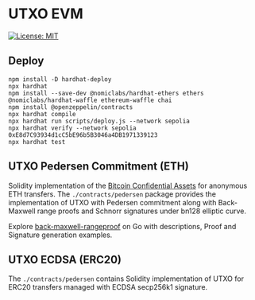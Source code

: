 # UTXO EVM

[![License: MIT](https://img.shields.io/badge/License-MIT-yellow.svg)](https://opensource.org/licenses/MIT)

## Deploy
```shell
npm install -D hardhat-deploy
npx hardhat
npm install --save-dev @nomiclabs/hardhat-ethers ethers @nomiclabs/hardhat-waffle ethereum-waffle chai
npm install @openzeppelin/contracts
npx hardhat compile
npx hardhat run scripts/deploy.js --network sepolia
npx hardhat verify --network sepolia 0xE8d7C93934d1cC5bE96b5B3046a4DB1971339123
npx hardhat test
```

## UTXO Pedersen Commitment (ETH)
Solidity implementation of the [Bitcoin Confidential Assets](https://blockstream.com/bitcoin17-final41.pdf) 
for anonymous ETH transfers. The `./contracts/pedersen` package provides the implementation of UTXO with Pedersen 
commitment along with Back-Maxwell range proofs and Schnorr signatures under bn128 elliptic curve.

Explore [back-maxwell-rangeproof](https://github.com/olegfomenko/back-maxwell-rangeproof) on Go with descriptions, 
Proof and Signature generation examples. 

## UTXO ECDSA (ERC20)
The `./contracts/pedersen` contains Solidity implementation of UTXO for ERC20 transfers managed with ECDSA secp256k1 signature.